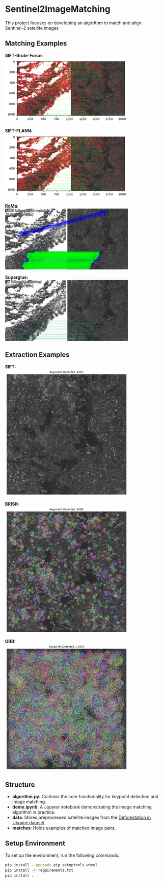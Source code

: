 # Sentinel2ImageMatching
This project focuses on developing an algorithm to match and align Sentinel-2 satellite images
## Matching Examples

**SIFT-Brute-Force:**  
<img src="matches/BF_match_1.png" alt="SIFT-Brute-Force" width="400">

**SIFT-FLANN:**  
<img src="matches/FLANN_match_1.png" alt="SIFT-FLANN" width="400">

**RoMa:**  
<img src="matches/RoMa_match_1.png" alt="RoMa" width="400">

**Superglue:**  
<img src="matches/SuperGlue_match_1.png" alt="Superglue" width="400">


## Extraction Examples
**SIFT:**  
<img src="matches/SIFT_extraction_1.png" alt="SIFT" width="400">

**BRISK:**  
<img src="matches/BRISK_extraction_1.png" alt="BRISK" width="400">

**ORB:**  
<img src="matches/ORB_extraction_1.png" alt="ORB" width="400">

## Structure
- **algorithm.py**: Contains the core functionality for keypoint detection and image matching.
- **demo.ipynb**: A Jupyter notebook demonstrating the image matching algorithm in practice.
- **data**: Stores preprocessed satellite images from the [Deforestation in Ukraine dataset](https://www.kaggle.com/datasets/isaienkov/deforestation-in-ukraine).
- **matches**: Holds examples of matched image pairs.


## Setup Environment

To set up the environment, run the following commands:

```bash
pip install --upgrade pip setuptools wheel
pip install -r requirements.txt
pip install .
